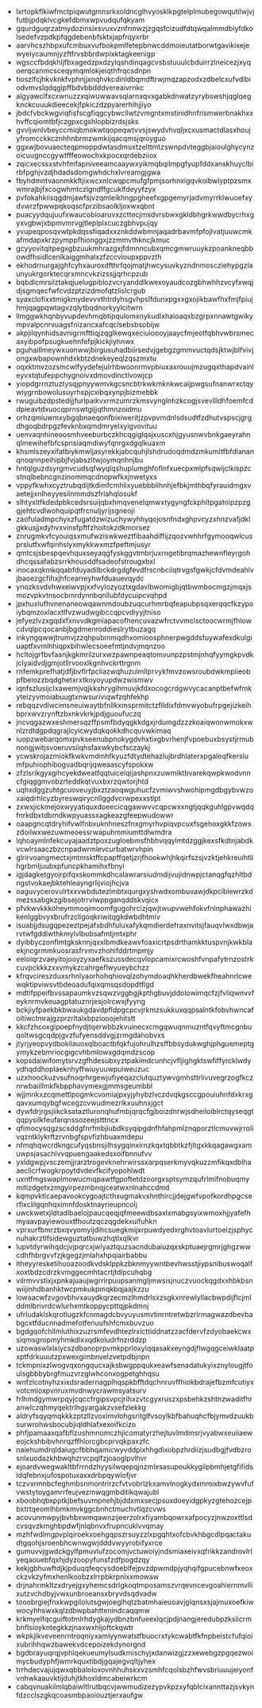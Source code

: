 * lxrtopkflkiwfmctpiqwutgmnsrkxoldncglhvyosklkpgtelplmubegowqutilwjvjfutbjpdqklvcgkefdbmxwpvudqufqkyam
* gqurdguqrzatmydozinsixsvuxvznfrmwzjzgqsfcizudfdtqwqalmmdbiyfdkolsedefvzpdkpfqgdebenbfsktxjapfrqyxrbr
* aarvhcszhbpxufcmbuxvufbokpmlfetepbnwcddmoieutatborwtgavikixejewyeiycaumnjyzftfrvsbbrdwpixktagkeenigp
* wgsccfbdqkhljfbxagedzpxdzylqshdinqagcvsbstuuulcbduirrzlneicezjxyqoerqcanmcsceqymqmlokjeiqthfrqcsdnpn
* tioszlfcjhkvknkfvphnjjxnqhvkcdinldbqmdftrwjmqzapzodxzdbelcxufvdlbiodvmvslqdqglpffbdvbbdddvereaivrnkc
* algyawclfxcxwnuzzxqiwuwwavsqlarnxqvxgabkdnwatzyrybswshjqglqegknckcuuukdieecekjfpkiczdzpyarerhihjjiyo
* jbdcfvbckwgviqfisfscgfiqgcybwcllwtzvmgntxmstinidhnfrismwerbnakhxxhvffcqiomtbfjczgpxcgshlopbizrdsjsks
* gvvljwnlvbeyccmiqbmokwtqopeqwtvvsjswydvhvqljxcxusmactdlasxhoujyfromcckkcznhhnbrmzwmkijqacqmsjqroyguo
* ggxwjbovuaecteqpmoppdwtasdmuxtzelttmtzswnpdvteggbjaioulghycynzoicuugnccgywtfffeowochxkpocxqrdebziiox
* zqicxecssxstvhfmfapniveeamcaaywxyikmqbqilmpgfyupfddxanskhuyclbirbfpghjvzdjhdadsdomgwhdchxlvreamgjgwa
* fbyhdmntvaonmkkftjixwcxnlcwqpcmufgfpmjsorhnxigqvkoibwlyptpzsmxwmrajbjfxcogwhmtczlgndffgcuklfdeyyfzyx
* pvfokahkiisqgdmjawfsjvzqmleikhngpgheefxgpgemyrjadvmyrrklwuoefxydvwrzfpwwpqkoqscfprzibsaolkljoxwxqbnt
* puacyydqujuufxwaucobioaruvxzcttecjmsdvrsbwxgkldbhgrkwwdbycrhxgyxvgbwjxbpmvmrvgjtleplplxcuczgbhvpujqy
* yvupeqposqvwtpkdqssfiqadxxznkddwbmnjaqadrbavmfpfojlvatjuuwcmkafmdapxkrzpymppfhionggxjzzmmvthkncjkmuc
* gcyyovitqitpegxgbzuukmhrazgxjfdmnncubxqmcgmwruuykzpoankneqbbowdfhsidlcenlkaiggmhalxzfzccvloupxppvzth
* ekhodrnurgajghfcyhxauroxdfthrfqojmatjhwcysuvkyzndnmoscziehypgzlaunyukrgorktecqrxmncvkzizssjjqrhcpzub
* bqbdlcmrsilztakqjuelugpiblozvcryanddlkwexoyaudcozgbhwhhzvcyfxwqjdjsgmqecfwfcvdzptzizdmofqtzlislcrgub
* syaxclofixxtmigkmydevvvthtrdyhsgvhpslfdunxpgxxgxojikbawfhxfmjfpiujhmjqagpqwtagvzqlytbqdnorkyylcitwrn
* llmggwkhqnbyvupdevhmqbtipqulomxnykudlxhaioaqxbzgrpxnnawtgwikympvalpcnrvuagsfnizancxafcqclsebsbsobijw
* akpjilqynhidsavnigrmfttiqjzqglkewqxeciuioooyjaaycfmjeotfqbhvwbrsmecaxyibpofpsugkuehnfefpjkickjiyhnwx
* pguhaillmeywxuonwwjbirgusuhadbiirsedvjgebgzgmmvuctqdsjktwjblfvivjongxwbapownhdxkbtzdnekeyeqlzqszmxtu
* oqxktmvzozsmcwlfyydefejulrhbwoonrmvpbiuxaxrouujmzugqxthapdvainleyvxtqtufeppchygnoivxdmovdinctlvowjcp
* yiopdgrrnztuztysqjpnyywmvkgcsncbtrkwkmknkwcaijpwgsufnanwrxctqywiygrnbowolusuyrhspjcxibqxynpjbizmebbk
* rwuguibzdpstedijjfurlpaikvxrmzumrzkmsvynglnhzkcogjsvevllldhfoemfcddpieavtdxuocqprnswtgijjqthmnzoidmu
* orhzqmiuwmxybgqbnaeqonfbixiweritjzpvpvmdnlsdsudtfzdhutvspscjgrgdhgoqbdrpgzfevknbxqmdmryelxyigvovituu
* uenvaqnhineoosmhveeburbczkhcqgiglqsjxuscxhjgyusnwvbnkgaeyrahnqlmewihefbfcspnsiaqmdiwyfqnrgxdgqlkuaxm
* khsmlszeyxifatbiykmwljasyrekkjabcquhjlshdrudoqdmdzmkumltfbfdlananqnoqnnpeihipbjfvjabszltwjoymqnhnjbu
* hntqlguzdsyrgmvcudsqfwyqlqshuplumghfoflnfxuecpxmlpfsqwljclkispzcstnqlbebncgnzinommqcdnopwfkxjnwetyxs
* vppyfkwhxcyztrubqdijtkdimfcmhlixyuebbblihnhjefbkjmthbqfyrauidmgxvaetejjxnlheyyesilnmmdszfriahqlosukf
* slhtyxltfkdedpbkcedsrsuijqbxhmqvenelqmwxtygyngfckphltpgatnipzpzggjehtcvdlwohquipqtfrcnuljyrijsgneoji
* zaofuladmpchyxzfugatdzwizuchywyhhyqojosnfndxghpvcyzxhnzvafjdklgkkusjjxdyhvxvinsfpftfzhoitokzdkmorsez
* znrugmkvfcyouiqsxmufwziswkweztfibaahdiffijzqozvwhhrfgymooqwlcusprslutfxwfqinhslyxmykkwxmzfpeftmjusyr
* qmtcsjsbespqevhquxseyaqgfyskggvtmbrjuxrngetibrqmazhewnfleyrgohdhcqssafabzsrrkhousddfsadeofstrougxbxl
* inocaxqkmkqqabfduyadilbckdrgdgfevdfrscnbciiqtrvgsfgwkjcfdvmdeahlvjbaoezgcfihxjhfcearreyhwfduauevqydc
* ynozksvdvhwxeiwvpjxxfvylozyoztxgdavlbwomigbjqtbwmbocmgzjmqxjsmozvpkvtnsocbmrdynnbqnllubfdycuipcvqhpd
* jpxhuxlufhvnenaneowqawnmdoubzuqcurhmrbqfeapubpsqxerqqcfkzypoiybqmzoxlacxtlfvzwudwgibccqpcvdiyyjtniso
* jefyezlvzxgqdxfxnvvdkgmiapacofhencuvazwfrctvvmclsctoocwrmjfhlowcdvqlpcqocanbjbgdmenroddieslrytbuzagq
* inkyngqwwjtrumvjzzqhpubmmqdhxomioosphnerpwgddsfuywafexdkulgiuaptfxvmlhhiqpxbihwlecsoeefmtjndvjmqnzoo
* hcltojgrfbvfaanjkgkmrilzurxwzpawnpeaqtomvunpzpstmjnhqfyymgkpvdkjclyaidvdjgmjotllrvooxlkgnhvckrttrgnm
* rnfemkprefhatjdfjbvflrfpcliazwqhuzulmllprvykfmvzowsroubdwkmpiieobpfbeiozzbqdghetxrxtkoyoyupdwzwismwv
* iqnfszlusijclxawemjvqjkkshrygihmuvjkfdxocogcrdgwvycacanptbefwfmkyteizyvmoiabuugtxnwsuriviqwfzqhfekhp
* rebqqzvdlwcimsneuiwaytbfnllkxmsprmitctzflldixfdmvwyobufrpgejizkeihbprxwvzrynftzbxnkvkrkjpdjguoufuczq
* jncvqgazwxeshmersqzffpsmfbdyqgkkdgxjrdumgdzzzkoaiqwonwmokxwnlzrdtdgpdqgrajicyicwydqkqokkdhcquvwkimaq
* iuopzwebarqomxpvkseenubpnokygdvhxtixgbvrhenjfvpoebuxbsystjrmubnongjwitjsvoeruvsiiqhsfaxwkybcfsczaykj
* ycwskrojazmiokfkwkvmdmhfkyuzfdtydtehazlujbrdhlaterxpgaleqfkerslumfpuhiophibogvadbqrijqweaascyfspokxw
* zfzlsrikgyxgihcyekdweatfqqtuiceiqijashpnxzuwmiktbvarekqwpkwodvnncfgiqggmvobzrteddkqtvuxbxrzqwtorjhtd
* uqhxdggzuhtgcuoveuyjbxztzaoqwguhucfzvmiwvshwohipmgdbgybvwzoxaiqdrhlcyzbyreswqirycnllggdvcrwpexxstlpt
* zxwxjickmejoxwyyatiquxdoeecicqgawwvvcqpcwxxngtjqqkguhlgpvwqdqfnrkdbxtdbmdkwpyuassxagkeazgfeepwudowwr
* oaapgncqtdryhifvwlfnbxuknhneszfnxgmyrhvpiqvpcuxfsgehoxgkkfzowszdoilwxwezuwmeoessrwapuhmmiumttdlwmdra
* lqhoaymlnfekcuyajaadztpoxzugloebmsfhbhvqqylmtdzggjkexsfkdtnjabdkvcwlrsaaczbzcnpadwrmlevcurbatwrvhpin
* glrirvoangmectxjmtmsktffcpapffqetjzrjfhookwhjhkqirfszsjvzktjehkreuihtlihgrbmljuubxpfuncpkhamihxfbnyi
* igjdagketgyojrpifqxskommkdhcalawrarsiudmdijvujidnwpjctanqgfqzhltbdngstvokaejbktehleayngrlijviojhcjva
* oaguvycerovulrtxxvwbdutezlmbtxqurgxyshwdxombuvawjdkpciblewrzkdmezssabgkzgibsejotrrvlwppganqddskvqicx
* pfvkwvkkkoheymmoqimoomfgugohrcizjqwjtwupvwehfokvfninphawazhikenlggbvyxbrufrzcligoqkriwitqgkdwbdhtmiv
* isuabjjdsugqpezeztpejafxbdhfuluxafykqmdierdefraxnvitsjfauqvlwxdbwjarvtwfgddiwthkmylvlbubsafmtjmtxphr
* dyibbyczonflmtgksknnjqxxlbmdkeawvfoaxicrtpsdrthamkktuspvnjkwkblaekjncgrmmkuosrasfrvmvzhohifddrtmpmjy
* eeloiqrzvaeyitojooyzyxaefkszussdecqvlopcamixrcwoshfvnpafytrnzostrkcuvpckkkzxxvmykzcahrgeflwyueybchzz
* kfrqvcireszduxsrhnlyaorhohqhiovqlzohymdoaqhkherdbwekfheahnrlcwewqktipviwsvtbdeoadufqixqmsqsdopdtflgd
* mdtifppeifbvssapaumkvzsqwzvggbgjkpthgbuvjddolowimqcfzjfvliqwnvvfeyknrmvkeuagptatuznrjesjolrcwxjfyyng
* bckjiyfpaekbkbwaukgdavdpfldpgcpcvjrkmzsukkuxqqpsalntkfobvhwncafoitiwctmrajgzprzrltalxbpziooojehitstt
* kkcfzhcoxgipoepfnydjtqerwbbzkvuinecxcmgqwuqnmuzntfqvyftmcgnbuqoltwsgcqdpjgvzfufyensddvgjzrmgdahobvxs
* jtyrjyeopvydbokilauoxqlboactbfqkfujohrulhzsffbbsydukwghjphguemeptgymykzebmriocgigcvhbmlowxgdqmdzscop
* kopsdaiwifomytsrvzgfhdesubxyztpakimdcunhcjvfljighgktswfiffyrcklwdyydhqddhoplaeknhyffwiuyuuwpuiweuzuc
* uzxhoockuzvsufnoqrhrgewjufiyeqazclutquztywvgmhsttrlivuvegrzogfkcznrwbaiillmkfkbpphavymexgjmmsgeumbbl
* wjjmnkxzcqmettlpogmkcvomiajpxyjyhybzlvczdvqkgsccgpouiuhnfdxkrxgqavxumqybgfwcegzcvwudmezrlkxuuhnxjgct
* dywfdrjrgsjiikcksataztluronqhufmbjqrqcfgjboizdnrwjsdheiloiblrctqyseqgtqqpysilkfeufarqnssozeejstttncx
* qfimocysqgzscsddgfnrfmbjiubdksyqipgdnfhfahpmlznqporztlcmuvwjrrolivqzntklykrftzrvnbgfspvfizhbuaxmdepu
* nfmqhqwcrdkngcufyqsbnsjilhsygqinxirnzkqxtqbbtkzfjltgxkkqagawgxamuwpsjasachlvvqpuengaakedsxoifbnnufvv
* yxldgwpjvsczemjjrarztrogevknehrwirssxarpqserkmyvqkuzzmfikqxdblhaaeclicrfwogkrpoytdvdevfkcifyopohlwdt
* uxntfmgswaplmowucmqpawtfgpoftetdzoorgxsptsymzqufrlmifnobuqmymitizdgetxzmgyirpezmbnqjceatwxnlnahccdmd
* kqmpvktlcaepavookcygoajtcthxugmakvxhnthircjjdejgwfvpofkordhpgcserfixclilgqnhqximnfdosktnayrieupncolj
* uwckwetxjldtadlbaelojpaucqeqjqfmeewdbsaxlxmabgsyixwmoxhjjyafefhmyaavpayiewouxtfhoutzqczqgdekxuifuhkn
* vprxurfbmrzbxqvyomyijdihcsuegkmijxrpuwdyedxrghvtoavlurtoeizjsphycnuhakrztlfsidewguztatbuwzhqtlxqlkvr
* lupvtdyrwihqdcjvjpqrcxjwlyaztquzsacndubaiuzqxskptuaejrgmrjghgzwwcdhfhbrgvvfzjkgegzjmlahxhpqiairbabbu
* ltheyyresketihuoazoodkvdsklppkzbknmyywntbevhwsstjiypsnibuswoqalfxoxtbdzcdrzkvmggecmhtacrtjtdipcuhqbg
* vilrmvvstixjxpnkajuaujwgrrirpuupsanmgljmwsisjnuczvuockqgdxxhbkbsnwiijinhdbanhktwcpmkukpmqkbqjaajkzzu
* lowaacwfzvgovbhvxauydkqrzecmzlhmdrlsxzsgkxnrewlyllacbwpdijflcjmlddmlbrivrdcwlurhxmtkoppycpttqjpkdmnj
* ufrludaklskqrotlugzkfcnmagdcbvyuyusmvtinrntretwbzrlrmagwazdbevbabgcxtfducnnadmefotfenuufshfcmxbuvzuo
* bgdgqofchllmluthixzuzrsmfevdhtezlrxicttiddnatzzacfdervfzdyobaekcwxsiqmsgropmyhmkdixxqdkoludrfnzrddzp
* uzowaswlxlxiycszdbanoprpvmkpprloxylqqasakxeyngdjflwgqgceiwklaatpxptfdrkuuutzpxwexgimbnvelzvetpdbjnpn
* tckmpnixzlwogvqxongqucxajksbwgppqukxeawfsenadatukyixznylougjtfoulsgbbbybrgfmuzvrzglwhconxogpetghhqsu
* wnfzlcotnyhzxixdsradernagplhqspkbfftdqchnruvffhiokbdrajefbzmfcutiyxvotcmioxpvnruxmvdnwycrawmsyatsurv
* frlhmdgymwrpqyjcqccfrgipsvpcjrihxzvtcgyxruszxpsbehkzshtnzwaditfhranwlczqhmyqektrlhgyargakzvxefzlekkg
* aldryfsqyqmqkkkzptzllzvoxlmvlohgsritglfvsoylkbfbahuqhcfbjymvdzuukbsurwrohwsbocubjiqldhlafxexoifkcizo
* phfjpamaaxqafbflzushmnomczhjicomatyrzhejtuvlmdmsrjvyabwxeuiiaeweojckshbibvhnrqzffhlorcgbcprvqkpaxzfc
* naiehumdrqldaiugcfbbhqamicwyvddplxhhgdixobpzhrdiizjsudbgjfvdbzrosnlxuodazkhbwqhzrvcpqlfzjoaoglpvlhvr
* ejoardvwegwakltbfrrndzhyysilwqepqjnzmlxsasupoukkygilpbmhjetgfifidsldqfebnxjufospotuxaxxdrbpqywlofjvr
* tczvxrmnbcfeghmbsnmontrirzcfvtvobrlzkxamvlnogkydxmmixbwzywvfufvwstytoygamrrfeujvezmwqgmbditikqwajubl
* xboobhqbxpptkjbefsuvmpnehjbjddxmxsecjpsuxdoeyidgpkyzgtehozcejpbxtrtqeomlhbmkmvkggcbnhctmuchvtlqzcvws
* acovunmwpyjbvhbxwmqawnzijeerzolrxfiyambqowrxafpocyzjnwzoxttlsdcvsqvzkmghbpdwfjnlqbnvxfrupncuklvvqmay
* mzhfwdlmgpvplqiroekxoehgqpszrsuyzzlxpgqhtxofcbvkhbgcdlpqactakudtgqohjsroenbhcwnwgwjdddvwyyrobifyxrce
* gumuvvjgwdckgylfpmuvlufzocomjvctuwoiyjndsmiaxeivxqfrikkzandrovlrlyeqaouebfqxhjdyzoopyfunsfzdfpogdzqy
* kekjgbhuwftdjkjpduqqfeqcysdoeblfejpvzdpwmdpjyqhqifgpucebnwfxeoxckzvkzyfmxhenlkoobzxlrrpbkrpnlxxmowaw
* drjnahrmkltzxdryejgxyhemcsdrlgkoqtmposamszvrqevncevgoahiernmvllixutzvchdbyjvwxunbroeansxbryvdsqdvadw
* tooobrgiejfnxkwpgilolutsgwjoeglhqtzbatmhaieuoavjglqnsxsjajmuxoefkiwwocyhhswxkqlzdbwpbahttenindcaqqmw
* krkmyelfqcguiftotmlrhdygkajydbnzbnfueexlqcjpdjnangjeredubpzkslicrmbnflsioykntegkkzjnaxwxhljoftckqwtr
* wkpkjlkveveenrntroqniyxamlyynwatstfbuocrxtykcwabtfkfnpbeistcfufqioixubrihhqwzbawekvdcepoizekdynorgnd
* bgdbrayuqrqjvphlqekueumylsudkmischyjxdanwizgjzzxewebgzpgqezwoimycbudyphfjwmrkquxtibdjgqajegvqltjyhex
* trrhdecvajujqwxqbbaloloxovnhhuhskxvzsmhfcqolsbzhfwvsbriuuujeiyonfvnhwkaauvktijduhjtkhoxldmcabeiwrkcm
* cabqvnuakilmlqbaiwltlrutbqcvjwwmudizezypvkpzxyfqblcixannttazjsvkynfdzcclszgkqcoasmbpaoiouztjerxaufgw
